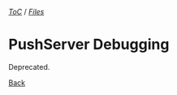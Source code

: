 [_ToC_](../push-server.md) / [_Files_](./index.md)

# PushServer Debugging

Deprecated.

[Back](./index.md)